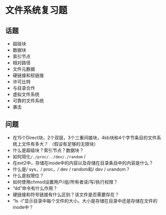 # 文件系统复习题

## 话题

*   超级块
*   数据块
*   索引节点
*   相对路径
*   文件元数据
*   硬链接和软链接
*   许可比特
*   与目录合作
*   虚拟文件系统
*   可靠的文件系统
*   袭击

## 问题

*   在15个Direct块，2个双层，3个三重间接块，4kb块和4个字节条目的文件系统上文件有多大？ （假设有足够的无限块）
*   什么是超级块？索引节点？数据块？
*   如何简化`/./proc/../dev/./random` /
*   在ext2中，存储在inode中的内容以及存储在目录条目中的内容是什么？
*   什么是/ sys，/ proc，/ dev / random和/ dev / urandom？
*   什么是权限位？
*   如何使用chmod设置用户/组/所有者读/写/执行权限？
*   “dd”命令有什么作用？
*   硬链接和符号链接有什么区别？该文件是否需要存在？
*   “ls -l”显示目录中每个文件的大小。大小是存储在目录中还是存储在文件的inode中？